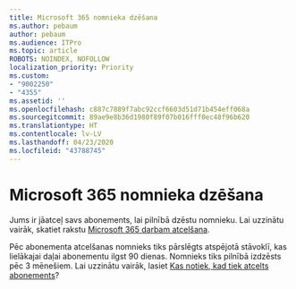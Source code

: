 ```yaml
---
title: Microsoft 365 nomnieka dzēšana
ms.author: pebaum
author: pebaum
ms.audience: ITPro
ms.topic: article
ROBOTS: NOINDEX, NOFOLLOW
localization_priority: Priority
ms.custom:
- "9002250"
- "4355"
ms.assetid: ''
ms.openlocfilehash: c887c7889f7abc92ccf6603d51d71b454eff068a
ms.sourcegitcommit: 89ae9e8b36d1980f89f07b016fff0ec48f96b620
ms.translationtype: HT
ms.contentlocale: lv-LV
ms.lasthandoff: 04/23/2020
ms.locfileid: "43788745"
---
```

# <a name="delete-microsoft-365-tenant"></a>Microsoft 365 nomnieka dzēšana

Jums ir jāatceļ savs abonements, lai pilnībā dzēstu nomnieku. Lai uzzinātu vairāk, skatiet rakstu [Microsoft 365 darbam atcelšana](https://docs.microsoft.com/microsoft-365/commerce/subscriptions/cancel-your-subscription?view=o365-worldwide). 
 
Pēc abonementa atcelšanas nomnieks tiks pārslēgts atspējotā stāvoklī, kas lielākajai daļai abonementu ilgst 90 dienas. Nomnieks tiks pilnībā izdzēsts pēc 3 mēnešiem. Lai uzzinātu vairāk, lasiet [Kas notiek, kad tiek atcelts abonements](https://docs.microsoft.com/microsoft-365/commerce/subscriptions/cancel-your-subscription?view=o365-worldwide#what-happens-when-you-cancel-a-subscription)?
